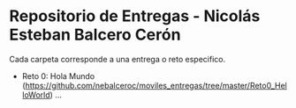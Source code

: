 # Repositorio de Entregas - Nicolás Esteban Balcero Cerón

Cada carpeta corresponde a una entrega o reto especifico.

- Reto 0: Hola Mundo (https://github.com/nebalceroc/moviles_entregas/tree/master/Reto0_HelloWorld)
...
